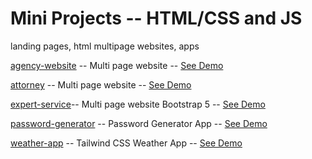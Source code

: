 # Mini Projects -- HTML/CSS and JS

landing pages, html multipage websites, apps

[agency-website](https://github.com/bushido2014/projects/tree/main/docs/agency-website) -- Multi page website -- [See Demo](https://bushido2014.github.io/projects/agency-website/)

[attorney](https://github.com/bushido2014/projects/tree/main/docs/attorney) -- Multi page website -- [See Demo](https://bushido2014.github.io/projects/attorney/)

[expert-service](https://github.com/bushido2014/projects/tree/main/docs/expert-service)-- Multi page website Bootstrap 5 -- [See Demo](https://bushido2014.github.io/projects/expert-service/)

[password-generator](https://github.com/bushido2014/projects/tree/main/docs/password-generator) -- Password Generator App -- [See Demo](https://bushido2014.github.io/projects/password-generator/)

[weather-app](https://github.com/bushido2014/projects/tree/main/docs/weather-app) -- Tailwind CSS Weather App -- [See Demo](https://bushido2014.github.io/projects/weather-app/)




